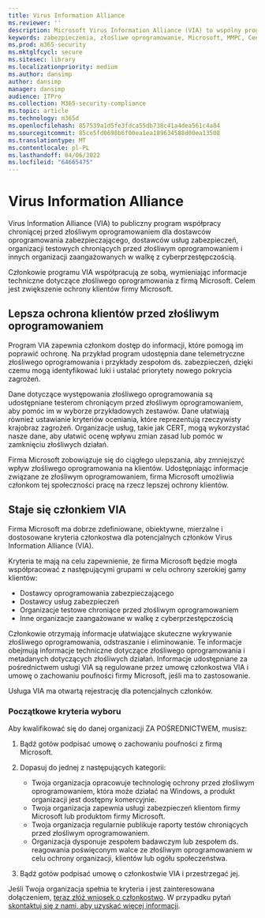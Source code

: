 ```yaml
---
title: Virus Information Alliance
ms.reviewer: ''
description: Microsoft Virus Information Alliance (VIA) to wspólny program ochrony przed złośliwym kodem dla organizacji walczących z cyberprzestępczością.
keywords: zabezpieczenia, złośliwe oprogramowanie, Microsoft, MMPC, Centrum firmy Microsoft ds. ochrony przed złośliwym oprogramowaniem, partnerzy, udostępnianie, przykłady, wymiana dostawców, CSS, sojusz, WDSI
ms.prod: m365-security
ms.mktglfcycl: secure
ms.sitesec: library
ms.localizationpriority: medium
ms.author: dansimp
author: dansimp
manager: dansimp
audience: ITPro
ms.collection: M365-security-compliance
ms.topic: article
ms.technology: m365d
ms.openlocfilehash: 857539a1d5fe3fdca55db738c41a4dea561c4a84
ms.sourcegitcommit: 85ce5fd0698b6f00ea1ea189634588d00ea13508
ms.translationtype: MT
ms.contentlocale: pl-PL
ms.lasthandoff: 04/06/2022
ms.locfileid: "64665475"
---
```

# <a name="virus-information-alliance"></a>Virus Information Alliance

Virus Information Alliance (VIA) to publiczny program współpracy chroniącej przed złośliwym oprogramowaniem dla dostawców oprogramowania zabezpieczającego, dostawców usług zabezpieczeń, organizacji testowych chroniących przed złośliwym oprogramowaniem i innych organizacji zaangażowanych w walkę z cyberprzestępczością.

Członkowie programu VIA współpracują ze sobą, wymieniając informacje techniczne dotyczące złośliwego oprogramowania z firmą Microsoft. Celem jest zwiększenie ochrony klientów firmy Microsoft.

## <a name="better-protection-for-customers-against-malware"></a>Lepsza ochrona klientów przed złośliwym oprogramowaniem

Program VIA zapewnia członkom dostęp do informacji, które pomogą im poprawić ochronę. Na przykład program udostępnia dane telemetryczne złośliwego oprogramowania i przykłady zespołom ds. zabezpieczeń, dzięki czemu mogą identyfikować luki i ustalać priorytety nowego pokrycia zagrożeń.

Dane dotyczące występowania złośliwego oprogramowania są udostępniane testerom chroniącym przed złośliwym oprogramowaniem, aby pomóc im w wyborze przykładowych zestawów. Dane ułatwiają również ustawianie kryteriów oceniania, które reprezentują rzeczywisty krajobraz zagrożeń. Organizacje usług, takie jak CERT, mogą wykorzystać nasze dane, aby ułatwić ocenę wpływu zmian zasad lub pomóc w zamknięciu złośliwych działań.

Firma Microsoft zobowiązuje się do ciągłego ulepszania, aby zmniejszyć wpływ złośliwego oprogramowania na klientów. Udostępniając informacje związane ze złośliwym oprogramowaniem, firma Microsoft umożliwia członkom tej społeczności pracę na rzecz lepszej ochrony klientów.

## <a name="becoming-a-member-of-via"></a>Staje się członkiem VIA

Firma Microsoft ma dobrze zdefiniowane, obiektywne, mierzalne i dostosowane kryteria członkostwa dla potencjalnych członków Virus Information Alliance (VIA).

Kryteria te mają na celu zapewnienie, że firma Microsoft będzie mogła współpracować z następującymi grupami w celu ochrony szerokiej gamy klientów:

- Dostawcy oprogramowania zabezpieczającego
- Dostawcy usług zabezpieczeń
- Organizacje testowe chroniące przed złośliwym oprogramowaniem
- Inne organizacje zaangażowane w walkę z cyberprzestępczością

Członkowie otrzymają informacje ułatwiające skuteczne wykrywanie złośliwego oprogramowania, odstraszanie i eliminowanie. Te informacje obejmują informacje techniczne dotyczące złośliwego oprogramowania i metadanych dotyczących złośliwych działań. Informacje udostępniane za pośrednictwem usługi VIA są regulowane przez umowę członkostwa VIA i umowę o zachowaniu poufności firmy Microsoft, jeśli ma to zastosowanie.

Usługa VIA ma otwartą rejestrację dla potencjalnych członków.

### <a name="initial-selection-criteria"></a>Początkowe kryteria wyboru

Aby kwalifikować się do danej organizacji ZA POŚREDNICTWEM, musisz:

1. Bądź gotów podpisać umowę o zachowaniu poufności z firmą Microsoft.

2. Dopasuj do jednej z następujących kategorii:

    - Twoja organizacja opracowuje technologię ochrony przed złośliwym oprogramowaniem, która może działać na Windows, a produkt organizacji jest dostępny komercyjnie.
    - Twoja organizacja zapewnia usługi zabezpieczeń klientom firmy Microsoft lub produktom firmy Microsoft.
    - Twoja organizacja regularnie publikuje raporty testów chroniących przed złośliwym oprogramowaniem.
    - Organizacja dysponuje zespołem badawczym lub zespołem ds. reagowania poświęconym walce ze złośliwym oprogramowaniem w celu ochrony organizacji, klientów lub ogółu społeczeństwa.

3. Bądź gotów podpisać umowę o członkostwie VIA i przestrzegać jej.

Jeśli Twoja organizacja spełnia te kryteria i jest zainteresowana dołączeniem, [teraz złóż wniosek o członkostwo](https://www.microsoft.com/wdsi/alliances/apply-alliance-membership). W przypadku pytań [skontaktuj się z nami, aby uzyskać więcej informacji](https://www.microsoft.com/wdsi/alliances/collaboration-inquiry).
